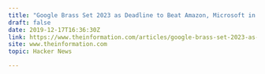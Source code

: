 ```yaml
---
title: "Google Brass Set 2023 as Deadline to Beat Amazon, Microsoft in Cloud"
draft: false
date: 2019-12-17T16:36:30Z
link: https://www.theinformation.com/articles/google-brass-set-2023-as-deadline-to-beat-amazon-microsoft-in-cloud?pu=hackernewsyw3xln&utm_medium=RSS&utm_source=hune
site: www.theinformation.com
topic: Hacker News  

---
```


